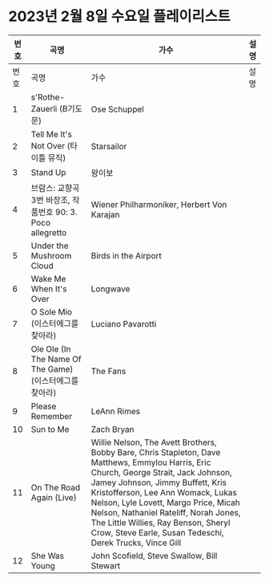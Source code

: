 # 2023년 2월 8일 수요일 플레이리스트

| 번호 | 곡명 | 가수 | 설명 |
|------|------|------|------|
| 번호 | 곡명 | 가수 | 설명 |
| 1 | s'Rothe-Zauerli (B기도문) | Ose Schuppel |  |
| 2 | Tell Me It's Not Over (타이틀 뮤직) | Starsailor |  |
| 3 | Stand Up | 왕이보 |  |
| 4 | 브람스: 교향곡 3번 바장조, 작품번호 90: 3. Poco allegretto | Wiener Philharmoniker, Herbert Von Karajan |  |
| 5 | Under the Mushroom Cloud | Birds in the Airport |  |
| 6 | Wake Me When It's Over | Longwave |  |
| 7 | O Sole Mio (이스터에그를 찾아라) | Luciano Pavarotti |  |
| 8 | Ole Ole (In The Name Of The Game) (이스터에그를 찾아라) | The Fans |  |
| 9 | Please Remember | LeAnn Rimes |  |
| 10 | Sun to Me | Zach Bryan |  |
| 11 | On The Road Again (Live) | Willie Nelson, The Avett Brothers, Bobby Bare, Chris Stapleton, Dave Matthews, Emmylou Harris, Eric Church, George Strait, Jack Johnson, Jamey Johnson, Jimmy Buffett, Kris Kristofferson, Lee Ann Womack, Lukas Nelson, Lyle Lovett, Margo Price, Micah Nelson, Nathaniel Rateliff, Norah Jones, The Little Willies, Ray Benson, Sheryl Crow, Steve Earle, Susan Tedeschi, Derek Trucks, Vince Gill |  |
| 12 | She Was Young | John Scofield, Steve Swallow, Bill Stewart |  |
